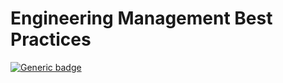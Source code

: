 # Engineering Management Best Practices

[![Generic badge](https://img.shields.io/badge/list%3Fstatus-draft-red.svg)](https://shields.io/)


## 
